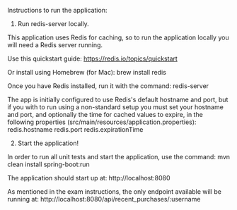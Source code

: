 Instructions to run the application:

1. Run redis-server locally.

This application uses Redis for caching, so to run the application locally you will need a Redis server running.

Use this quickstart guide: https://redis.io/topics/quickstart

Or install using Homebrew (for Mac):
brew install redis

Once you have Redis installed, run it with the command:
redis-server

The app is initially configured to use Redis's default hostname and port, but if you with to run using a non-standard setup you must set your hostname and port, and optionally the time for cached values to expire, in the following properties (src/main/resources/application.properties):
redis.hostname
redis.port
redis.expirationTime


2. Start the application!

In order to run all unit tests and start the application, use the command:
mvn clean install spring-boot:run

The application should start up at: 
http://localhost:8080

As mentioned in the exam instructions, the only endpoint available will be running at:
http://localhost:8080/api/recent_purchases/:username

